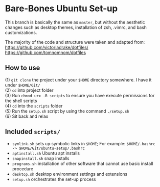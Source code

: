 # Bare-Bones Ubuntu Set-up
This branch is basically the same as `master`, but without the aesthetic changes such as desktop themes, installation of zsh, .vimrc, and bash customizations.

The majority of the code and structure were taken and adapted from: 
https://github.com/victoriadrake/dotfiles/ 
https://github.com/tomnomnom/dotfiles

## How to use
(1) `git clone` the project under your `$HOME` directory somewhere. I have it under `$HOME/Git/`  
(2) `cd` into project folder  
(3) Run `chmod u+x -R scripts` to ensure you have execute permissions for the shell scripts  
(4) `cd` into the `scripts` folder  
(5) Run the `setup.sh` script by using the command `./setup.sh`  
(6) Sit back and relax

## Included `scripts/`

- `symlink.sh` sets up symbolic links in `$HOME`; For example: `$HOME/.bashrc -> $HOME/Git/ubuntu-setup/.bashrc`
- `aptinstall.sh` Ubuntu apt installs
- `snapinstall.sh` snap installs
- `programs.sh` installation of other software that cannot use basic install procedure
- `desktop.sh` desktop environment settings and extensions
- `setup.sh` orchestrates the set-up process
